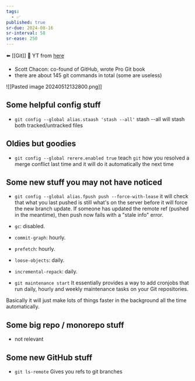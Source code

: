 ```yaml
---
tags:
  - ✅
published: true
sr-due: 2024-08-16
sr-interval: 58
sr-ease: 250
---
```

⬅️ [[Git]]
🔗 YT from [here](https://www.youtube.com/watch?v=aolI_Rz0ZqY)

- Scott Chacon: co-found of GitHub, wrote Pro Git book
- there are about 145 git commands in total (some are useless)

![[Pasted image 20240512132800.png]]

## Some helpful config stuff
- `git config --global alias.staash 'stash --all'`
stash --all will stash both tracked/untracked files
## Oldies but goodies
- `git config --global rerere.enabled true`
teach `git` how you resolved a merge conflict last time and it will do it automatically the next time
## Some new stuff you may not have noticed
- `git config --global alias.fpush push --force-with-lease`
it will check that what you last pushed is still what's on the server before it will force the new branch update. If someone has updated the remote ref (pushed in the meantime), then push now fails with a "stale info" error.

- `gc`: disabled.
- `commit-graph`: hourly.
- `prefetch`: hourly.
- `loose-objects`: daily.
- `incremental-repack`: daily.

- `git maintenance start`
It essentially provides a way to add cronjobs that run daily, hourly and weekly maintenance tasks on your Git repositories.

Basically it will just make lots of things faster in the background all the time automatically.
## Some big repo / monorepo stuff
- not relevant

## Some new GitHub stuff
- `git ls-remote`
Gives you refs to git branches